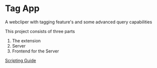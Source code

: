 # Tag App

A webcliper with tagging feature's and some advanced query capabilities

This project consists of three parts

1. The extension
2. Server
3. Frontend for the Server

[Scripting Guide](extension/Scripting%20Guid.md)
